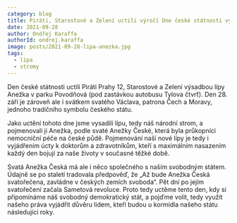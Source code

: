 ```yaml
---
category: blog
title: Piráti, Starostové a Zelení uctili výročí Dne české státnosti výsadbou lípy Anežka
date: 2021-09-28
author: Ondřej Karaffa
authorId: ondrej.karaffa
image: posts/2021-09-28-lipa-anezka.jpg
tags:
  - lípa
  - stromy
---
```


Den české státnosti uctili Piráti Prahy 12, Starostové a Zelení výsadbou lípy Anežka v parku Povodňová (pod zastávkou autobusu Tylova čtvrť). Den 28. září je zároveň ale i svátkem svatého Václava, patrona Čech a Moravy, jednoho tradičního symbolu českého státu.

Jako uctění tohoto dne jsme vysadili lípu, tedy náš národní strom, a pojmenovali ji Anežka, podle svaté Anežky České, která byla průkopníci nemocniční péče na české půdě. Pojmenování naší nové lípy je tedy i vyjádřením úcty k doktorům a zdravotníkům, kteří s maximálním nasazením každý den bojují za naše životy v současné těžké době.

Svatá Anežka Česká má ale i něco společného s naším svobodným státem. Údajně se po staletí tradovala předpověď, že „Až bude Anežka Česká svatořečena, zavládne v českých zemích svoboda“. Pět dní po jejím svatořečení začala Sametová revoluce. Proto tedy uctěme tento den, kdy si připomínáme náš svobodný demokratický stát, a pojďme volit, tedy využít našeho práva vyjádřit důvěru lidem, kteří budou u kormidla našeho státu následující roky. 

